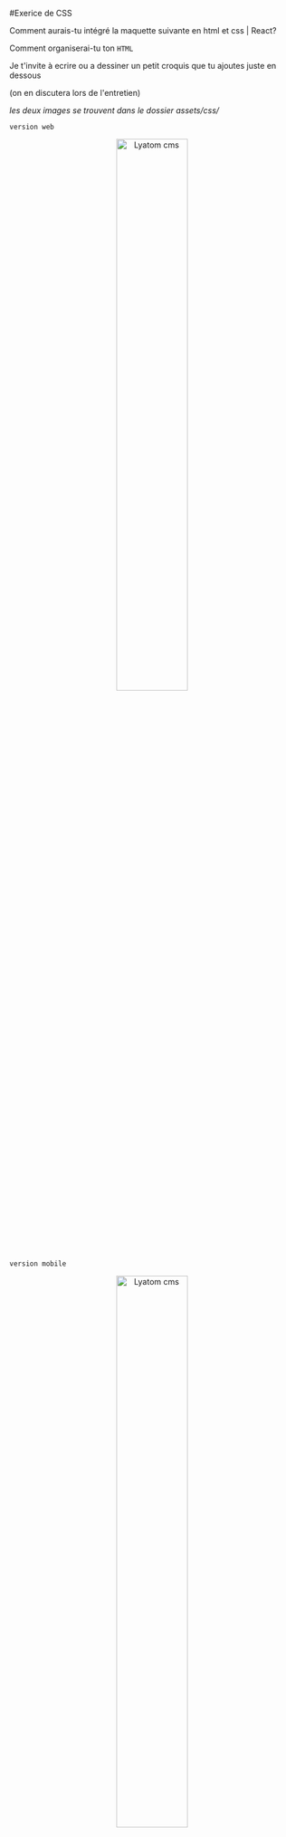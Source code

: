 #Exerice de CSS

Comment aurais-tu intégré la maquette suivante en html et css | React?

Comment organiserai-tu ton `HTML`

Je t'invite à ecrire ou a dessiner un petit croquis que tu ajoutes juste en dessous

(on en discutera lors de l'entretien)

_les deux images se trouvent dans le dossier assets/css/_

`version web`

<div align="center">
  <img src="./assets/css/home-web.png" alt="Lyatom cms" width="50%" style="object-fit: contain;" />
 </div>

<br/>

`version mobile`

 <div align="center">
    <img src="./assets/css/home-mobile.png" alt="Lyatom cms" width="50%"
    style="object-fit: contain;" />
 </div>
<div class="Container">
    <div class="containerCentral">
        <img src="./assets/logo.svg" alt="NJG connect">
        <p>L'agence digitale qui vous connecte à votre avenir</p>
        <div class="containerSupport">
            <img src="tel" alt="Andoid ios">
            <p>Andoid ios</p>
            <img src="trait" alt="trait">
            <p>web</p>
            <img src="ordi" alt="ordi">
        </div>
    </div>
    <div class="containerContact">
    <img src="envelope" alt="envelope">
    <div class="Devis">
        <img src="devis" alt="devis">
        <div class="contaienrTextDevis">
            <span>Devis</span>
            <span>Deposer ma demande</span>
        </div>
    </div>
    </div>
</div>
